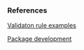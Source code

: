 ### References

[Validaton rule examples](https://www.freshbits.in/laravel-validation-rules-examples/)

[Package development](https://laravelpackage.com/)
